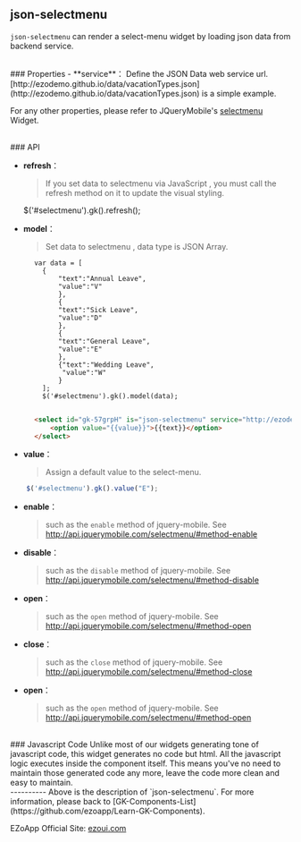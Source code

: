## json-selectmenu
`json-selectmenu` can render a select-menu widget by loading json data from backend service.

<br/>
### Properties
- **service**：  
Define the JSON Data web service url. [http://ezodemo.github.io/data/vacationTypes.json](http://ezodemo.github.io/data/vacationTypes.json) is a simple example.

For any other properties, please refer to JQueryMobile's [selectmenu](http://api.jquerymobile.com/selectmenu/) Widget.

<br/>
### API

- **refresh**：  
  > If you set data to selectmenu via JavaScript , you must call the refresh method on it to update the visual styling.

    $('#selectmenu').gk().refresh();

- **model**：  
    > Set data to selectmenu , data type is JSON Array.
```
      var data = [
        {
            "text":"Annual Leave",
            "value":"V"
            },
            {
            "text":"Sick Leave",
            "value":"D"
            },
            {
            "text":"General Leave",
            "value":"E"
            },
            {"text":"Wedding Leave",
             "value":"W"
            }
        ];
        $('#selectmenu').gk().model(data);
        
```
 

``` html
      <select id="gk-57grpH" is="json-selectmenu" service="http://ezodemo.github.io/data/vacationTypes.json">
          <option value="{{value}}">{{text}}</option>
      </select>             
```

- **value**：  
    > Assign a default value to the select-menu.
```javascript 
    $('#selectmenu').gk().value("E");
```

- **enable**：  
    > such as the `enable` method of jquery-mobile. See http://api.jquerymobile.com/selectmenu/#method-enable 

- **disable**：  
    > such as the `disable` method of jquery-mobile. See http://api.jquerymobile.com/selectmenu/#method-disable

- **open**：  
    > such as the `open` method of jquery-mobile. See http://api.jquerymobile.com/selectmenu/#method-open

- **close**：  
    > such as the `close` method of jquery-mobile. See http://api.jquerymobile.com/selectmenu/#method-close

- **open**：  
    > such as the `open` method of jquery-mobile. See http://api.jquerymobile.com/selectmenu/#method-open



<br/>
### Javascript Code
Unlike most of our widgets generating tone of javascript code, this widget generates no code but html. All the javascript logic executes inside the component itself. This means you've no need to maintain those generated code any more, leave the code more clean and easy to maintain. 

<br/>
----------
Above is the description of `json-selectmenu`. For more information, please back to [GK-Components-List](https://github.com/ezoapp/Learn-GK-Components).

EZoApp Official Site: [ezoui.com](http://ezoui.com/)





